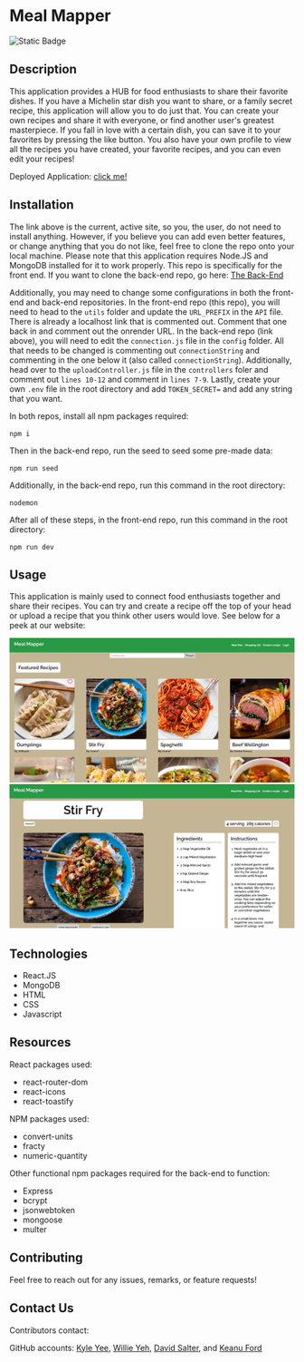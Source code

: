 # Meal Mapper

![Static Badge](https://img.shields.io/badge/MIT-license?style=flat-square&label=License&labelColor=%23cdcdcd&color=salmon)

## Description

This application provides a HUB for food enthusiasts to share their favorite dishes. If you have a Michelin star dish you want to share, or a family secret recipe, this application will allow you to do just that. You can create your own recipes and share it with everyone, or find another user's greatest masterpiece. If you fall in love with a certain dish, you can save it to your favorites by pressing the like button. You also have your own profile to view all the recipes you have created, your favorite recipes, and you can even edit your recipes!

Deployed Application: [click me!](https://mealmapper.netlify.app/)

## Installation

The link above is the current, active site, so you, the user, do not need to install anything. However, if you believe you can add even better features, or change anything that you do not like, feel free to clone the repo onto your local machine. Please note that this application requires Node.JS and MongoDB installed for it to work properly. This repo is specifically for the front end. If you want to clone the back-end repo, go here: [The Back-End](https://github.com/DaveSalterM/meal-planner)

Additionally, you may need to change some configurations in both the front-end and back-end repositories. In the front-end repo (this repo), you will need to head to the `utils` folder and update the `URL_PREFIX` in the `API` file. There is already a localhost link that is commented out. Comment that one back in and comment out the onrender URL. In the back-end repo (link above), you will need to edit the `connection.js` file in the `config` folder. All that needs to be changed is commenting out `connectionString` and commenting in the one below it (also called `connectionString`). Additionally, head over to the `uploadController.js` file in the `controllers` foler and comment out `lines 10-12` and comment in `lines 7-9`. Lastly, create your own `.env` file in the root directory and add `TOKEN_SECRET=` and add any string that you want.

In both repos, install all npm packages required:

```
npm i
```

Then in the back-end repo, run the seed to seed some pre-made data:

```
npm run seed
```

Additionally, in the back-end repo, run this command in the root directory:

```
nodemon
```

After all of these steps, in the front-end repo, run this command in the root directory:

```
npm run dev
```

## Usage

This application is mainly used to connect food enthusiasts together and share their recipes. You can try and create a recipe off the top of your head or upload a recipe that you think other users would love.
See below for a peek at our website:

![](/assets//mealmap.jpg)
![](/assets/meal%20map%201.jpg)

## Technologies

- React.JS
- MongoDB
- HTML
- CSS
- Javascript

## Resources

React packages used:

- react-router-dom
- react-icons
- react-toastify

NPM packages used:

- convert-units
- fracty
- numeric-quantity

Other functional npm packages required for the back-end to function:

- Express
- bcrypt
- jsonwebtoken
- mongoose
- multer

## Contributing

Feel free to reach out for any issues, remarks, or feature requests!

## Contact Us

Contributors contact:

GitHub accounts: [Kyle Yee](https://github.com/kyleyee522), [Willie Yeh](https://github.com/willieyeh1), [David Salter](https://github.com/DaveSalterM), and [Keanu Ford](https://github.com/KeanuFord)
